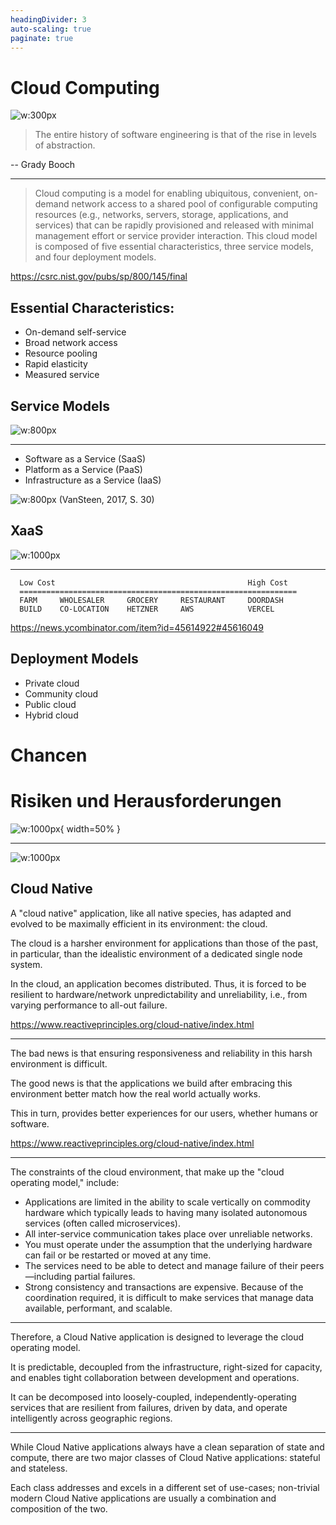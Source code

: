 ```yaml
---
headingDivider: 3
auto-scaling: true
paginate: true
---
```


# Cloud Computing

![w:300px](There_is_no_cloud.png)

> The entire history of software engineering is that of the rise in levels of abstraction.

-- Grady Booch

---

> Cloud computing is a model for enabling ubiquitous, convenient, on-demand network access to a shared pool of
> configurable computing resources (e.g., networks, servers, storage, applications, and services) that can be rapidly
> provisioned and released with minimal management effort or service provider interaction. This cloud model is composed
> of
> five essential characteristics, three service models, and four deployment models.

https://csrc.nist.gov/pubs/sp/800/145/final

## Essential Characteristics:

- On-demand self-service
- Broad network access
- Resource pooling
- Rapid elasticity
- Measured service

## Service Models

![w:800px](Images/PizzaAsAService.png)

---

- Software as a Service (SaaS)
- Platform as a Service (PaaS)
- Infrastructure as a Service (IaaS)

![w:800px](Images/Abstractions.png)
(VanSteen, 2017, S. 30)

## XaaS

![w:1000px](XaaS2.png)

---

```text
  Low Cost                                           High Cost
  ==============================================================
  FARM     WHOLESALER     GROCERY     RESTAURANT     DOORDASH    
  BUILD    CO-LOCATION    HETZNER     AWS            VERCEL         
```
https://news.ycombinator.com/item?id=45614922#45616049

## Deployment Models

- Private cloud
- Community cloud
- Public cloud
- Hybrid cloud

# Chancen

# Risiken und Herausforderungen

![w:1000px](Images/when-the-cloud-leaves-the-datacenter-530836-1.jpg){ width=50% }

---

![w:1000px](Images/251020_AWS_Outage.png)

## Cloud Native

A "cloud native" application, like all native species, has adapted and evolved to be maximally efficient in its
environment: the cloud.

The cloud is a harsher environment for applications than those of the past, in particular, than the idealistic
environment of a dedicated single node system.

In the cloud, an application becomes distributed. Thus, it is forced to be resilient to hardware/network
unpredictability and unreliability, i.e., from varying performance to all-out failure.

https://www.reactiveprinciples.org/cloud-native/index.html

---

The bad news is that ensuring responsiveness and reliability in this harsh environment is difficult.

The good news is that the applications we build after embracing this environment better match how the real world
actually works.

This in turn, provides better experiences for our users, whether humans or software.

https://www.reactiveprinciples.org/cloud-native/index.html

---

The constraints of the cloud environment, that make up the "cloud operating model," include:

- Applications are limited in the ability to scale vertically on commodity hardware which typically leads to having many
  isolated autonomous services (often called microservices).
- All inter-service communication takes place over unreliable networks.
- You must operate under the assumption that the underlying hardware can fail or be restarted or moved at any time.
- The services need to be able to detect and manage failure of their peers—including partial failures.
- Strong consistency and transactions are expensive. Because of the coordination required, it is difficult to make
  services that manage data available, performant, and scalable.

---

Therefore, a Cloud Native application is designed to leverage the cloud operating model.

It is predictable, decoupled from the infrastructure, right-sized for capacity, and enables tight collaboration between
development and operations.

It can be decomposed into loosely-coupled, independently-operating services that are resilient from failures, driven by
data, and operate intelligently across geographic regions.

---

While Cloud Native applications always have a clean separation of state and compute, there are two major classes of
Cloud Native applications: stateful and stateless.

Each class addresses and excels in a different set of use-cases; non-trivial modern Cloud Native applications are
usually a combination and composition of the two.
